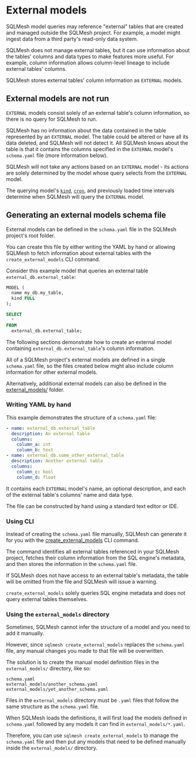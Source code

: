# External models

SQLMesh model queries may reference "external" tables that are created and managed outside the SQLMesh project. For example, a model might ingest data from a third party's read-only data system.

SQLMesh does not manage external tables, but it can use information about the tables' columns and data types to make features more useful. For example, column information allows column-level lineage to include external tables' columns.

SQLMesh stores external tables' column information as `EXTERNAL` models.

## External models are not run

`EXTERNAL` models consist solely of an external table's column information, so there is no query for SQLMesh to run.

SQLMesh has no information about the data contained in the table represented by an `EXTERNAL` model. The table could be altered or have all its data deleted, and SQLMesh will not detect it. All SQLMesh knows about the table is that it contains the columns specified in the `EXTERNAL` model's `schema.yaml` file (more information below).

SQLMesh will not take any actions based on an `EXTERNAL` model - its actions are solely determined by the model whose query selects from the `EXTERNAL` model.

The querying model's [`kind`](./model_kinds.md), [`cron`](./overview.md#cron), and previously loaded time intervals determine when SQLMesh will query the `EXTERNAL` model.

## Generating an external models schema file

External models can be defined in the `schema.yaml` file in the SQLMesh project's root folder.

You can create this file by either writing the YAML by hand or allowing SQLMesh to fetch information about external tables with the `create_external_models` CLI command.

Consider this example model that queries an external table `external_db.external_table`:

```sql
MODEL (
  name my_db.my_table,
  kind FULL
);

SELECT
  *
FROM
  external_db.external_table;
```

The following sections demonstrate how to create an external model containing `external_db.external_table`'s column information.

All of a SQLMesh project's external models are defined in a single `schema.yaml` file, so the files created below might also include column information for other external models.

Alternatively, additional external models can also be defined in the [external_models/](#using-the-external_models-directory) folder.

### Writing YAML by hand

This example demonstrates the structure of a `schema.yaml` file:

```yaml
- name: external_db.external_table
  description: An external table
  columns:
    column_a: int
    column_b: text
- name: external_db.some_other_external_table
  description: Another external table
  columns:
    column_c: bool
    column_d: float
```

It contains each `EXTERNAL` model's name, an optional description, and each of the external table's columns' name and data type.

The file can be constructed by hand using a standard text editor or IDE.

### Using CLI

Instead of creating the `schema.yaml` file manually, SQLMesh can generate it for you with the [create_external_models](../../reference/cli.md#create_external_models) CLI command.

The command identifies all external tables referenced in your SQLMesh project, fetches their column information from the SQL engine's metadata, and then stores the information in the `schema.yaml` file.

If SQLMesh does not have access to an external table's metadata, the table will be omitted from the file and SQLMesh will issue a warning.

`create_external_models` solely queries SQL engine metadata and does not query external tables themselves.

### Using the `external_models` directory

Sometimes, SQLMesh cannot infer the structure of a model and you need to add it manually.

However, since `sqlmesh create_external_models` replaces the `schema.yaml` file, any manual changes you made to that file will be overwritten.

The solution is to create the manual model definition files in the `external_models/` directory, like so:

```
schema.yaml
external_models/another_schema.yaml
external_models/yet_another_schema.yaml
```

Files in the `external_models` directory must be `.yaml` files that follow the same structure as the `schema.yaml` file.

When SQLMesh loads the definitions, it will first load the models defined in `schema.yaml` followed by any models it can find in `external_models/*.yaml`.

Therefore, you can use `sqlmesh create_external_models` to manage the `schema.yaml` file and then put any models that need to be defined manually inside the `external_models/` directory.